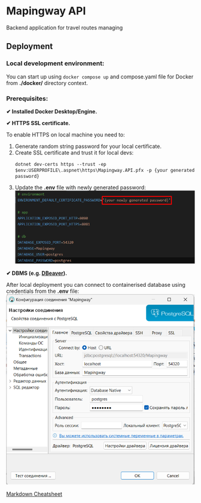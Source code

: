 # Mapingway API

Backend application for travel routes managing

## Deployment

### Local development environment:

You can start up using `docker compose up` and compose.yaml file for Docker from **./docker/** directory context.

### Prerequisites:

**✔ Installed Docker Desktop/Engine.**

**✔ HTTPS SSL certificate.**

To enable HTTPS on local machine you need to:

1. Generate random string password for your local certificate.
2. Create SSL certificate and trust it for local devs:
   ```
   dotnet dev-certs https --trust -ep $env:USERPROFILE\.aspnet\https\Mapingway.API.pfx -p {your generated password}
   ```
3. Update the **.env** file with newly generated password:
![certificate_local_ssl_password.png](.github/readmecontent/certificate_local_ssl_password.png)

**✔ DBMS (e.g. [DBeaver](https://dbeaver.io/download/)).**

After local deployment you can connect to containerised database using credentials from the **.env** file:
![localdb-connection.png](.github/readmecontent/localdb-connection.png)












[Markdown Cheatsheet](https://github.com/adam-p/markdown-here/wiki/Markdown-Cheatsheet#links)